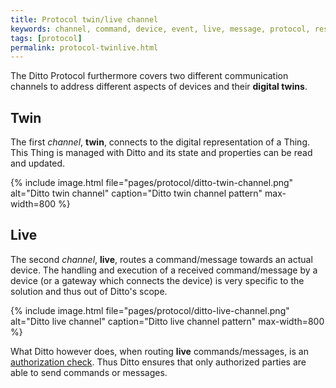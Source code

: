 ```yaml
---
title: Protocol twin/live channel
keywords: channel, command, device, event, live, message, protocol, response, twin
tags: [protocol]
permalink: protocol-twinlive.html
---
```


The Ditto Protocol furthermore covers two different communication channels to address different aspects of devices and 
their **digital twins**.

## Twin

The first *channel*, **twin**, connects to the digital representation of a Thing.
This Thing is managed with Ditto and its state and properties can be read and updated.

{% include image.html file="pages/protocol/ditto-twin-channel.png" alt="Ditto twin channel" caption="Ditto twin channel pattern" max-width=800 %}

## Live

The second *channel*, **live**, routes a command/message towards an actual device.
The handling and execution of a received command/message by a device (or a gateway which connects the device) is very 
specific to the solution and thus out of Ditto's scope.

{% include image.html file="pages/protocol/ditto-live-channel.png" alt="Ditto live channel" caption="Ditto live channel pattern" max-width=800 %}

What Ditto however does, when routing **live** commands/messages, is an [authorization check](basic-auth.html).
Thus Ditto ensures that only authorized parties are able to send commands or messages.
